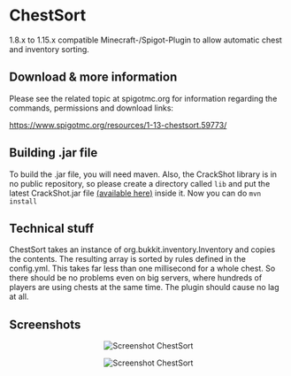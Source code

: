 # ChestSort
1.8.x to 1.15.x compatible Minecraft-/Spigot-Plugin to allow automatic chest and inventory sorting.

## Download & more information
Please see the related topic at spigotmc.org for information regarding the commands, permissions and download links:

https://www.spigotmc.org/resources/1-13-chestsort.59773/

## Building .jar file
To build the .jar file, you will need maven. Also, the CrackShot library is in no public repository, so please create a directory called `lib` and put the latest CrackShot.jar file [(available here)](https://www.spigotmc.org/resources/crackshot-guns.48301/) inside it. Now you can do `mvn install`

## Technical stuff
ChestSort takes an instance of org.bukkit.inventory.Inventory and copies the contents. The resulting array is sorted by rules defined in the config.yml. This takes far less than one millisecond for a whole chest. So there should be no problems even on big servers, where hundreds of players are using chests at the same time.
The plugin should cause no lag at all.

## Screenshots
<p align="center"><img src="https://static.jeff-media.de/chestsort/chestsort-screen1.jpg" alt="Screenshot ChestSort" /></p>

<p align="center"><img src="https://static.jeff-media.de/chestsort/chestsort-screen2.jpg" alt="Screenshot ChestSort" /></p>
